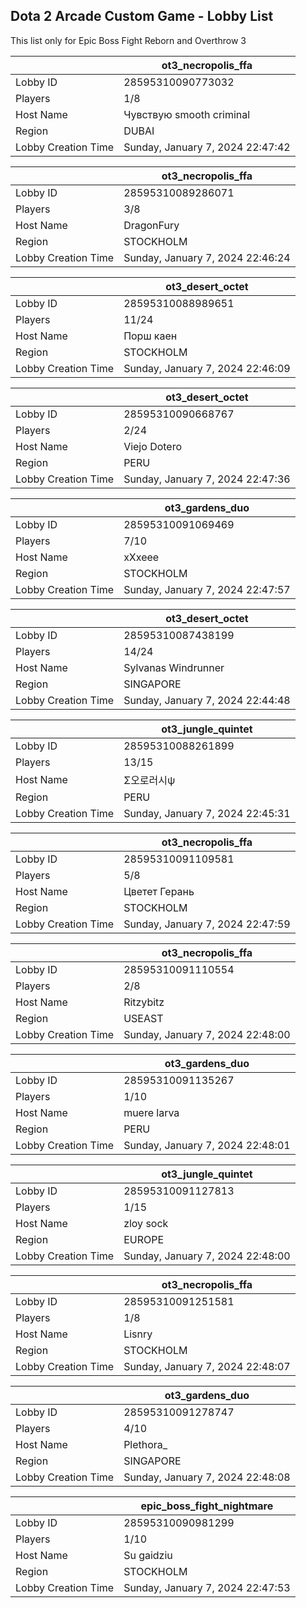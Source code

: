 ## Dota 2 Arcade Custom Game - Lobby List

This list only for Epic Boss Fight Reborn and Overthrow 3

|  | ot3_necropolis_ffa |
| ------ | ------ |
| Lobby ID | 28595310090773032 |
| Players | 1/8 |
| Host Name | Чувствую smooth criminal |
| Region | DUBAI |
| Lobby Creation Time | Sunday, January 7, 2024 22:47:42 |


|  | ot3_necropolis_ffa |
| ------ | ------ |
| Lobby ID | 28595310089286071 |
| Players | 3/8 |
| Host Name | DragonFury |
| Region | STOCKHOLM |
| Lobby Creation Time | Sunday, January 7, 2024 22:46:24 |


|  | ot3_desert_octet |
| ------ | ------ |
| Lobby ID | 28595310088989651 |
| Players | 11/24 |
| Host Name | Порш каен |
| Region | STOCKHOLM |
| Lobby Creation Time | Sunday, January 7, 2024 22:46:09 |


|  | ot3_desert_octet |
| ------ | ------ |
| Lobby ID | 28595310090668767 |
| Players | 2/24 |
| Host Name | Viejo Dotero |
| Region | PERU |
| Lobby Creation Time | Sunday, January 7, 2024 22:47:36 |


|  | ot3_gardens_duo |
| ------ | ------ |
| Lobby ID | 28595310091069469 |
| Players | 7/10 |
| Host Name | xXxeee |
| Region | STOCKHOLM |
| Lobby Creation Time | Sunday, January 7, 2024 22:47:57 |


|  | ot3_desert_octet |
| ------ | ------ |
| Lobby ID | 28595310087438199 |
| Players | 14/24 |
| Host Name | Sylvanas Windrunner |
| Region | SINGAPORE |
| Lobby Creation Time | Sunday, January 7, 2024 22:44:48 |


|  | ot3_jungle_quintet |
| ------ | ------ |
| Lobby ID | 28595310088261899 |
| Players | 13/15 |
| Host Name | Σ오로러시ψ |
| Region | PERU |
| Lobby Creation Time | Sunday, January 7, 2024 22:45:31 |


|  | ot3_necropolis_ffa |
| ------ | ------ |
| Lobby ID | 28595310091109581 |
| Players | 5/8 |
| Host Name | Цветет Герань |
| Region | STOCKHOLM |
| Lobby Creation Time | Sunday, January 7, 2024 22:47:59 |


|  | ot3_necropolis_ffa |
| ------ | ------ |
| Lobby ID | 28595310091110554 |
| Players | 2/8 |
| Host Name | Ritzybitz |
| Region | USEAST |
| Lobby Creation Time | Sunday, January 7, 2024 22:48:00 |


|  | ot3_gardens_duo |
| ------ | ------ |
| Lobby ID | 28595310091135267 |
| Players | 1/10 |
| Host Name | muere larva |
| Region | PERU |
| Lobby Creation Time | Sunday, January 7, 2024 22:48:01 |


|  | ot3_jungle_quintet |
| ------ | ------ |
| Lobby ID | 28595310091127813 |
| Players | 1/15 |
| Host Name | zloy sock |
| Region | EUROPE |
| Lobby Creation Time | Sunday, January 7, 2024 22:48:00 |


|  | ot3_necropolis_ffa |
| ------ | ------ |
| Lobby ID | 28595310091251581 |
| Players | 1/8 |
| Host Name | Lisnry |
| Region | STOCKHOLM |
| Lobby Creation Time | Sunday, January 7, 2024 22:48:07 |


|  | ot3_gardens_duo |
| ------ | ------ |
| Lobby ID | 28595310091278747 |
| Players | 4/10 |
| Host Name | Plethora_ |
| Region | SINGAPORE |
| Lobby Creation Time | Sunday, January 7, 2024 22:48:08 |


|  | epic_boss_fight_nightmare |
| ------ | ------ |
| Lobby ID | 28595310090981299 |
| Players | 1/10 |
| Host Name | Su gaidziu |
| Region | STOCKHOLM |
| Lobby Creation Time | Sunday, January 7, 2024 22:47:53 |


